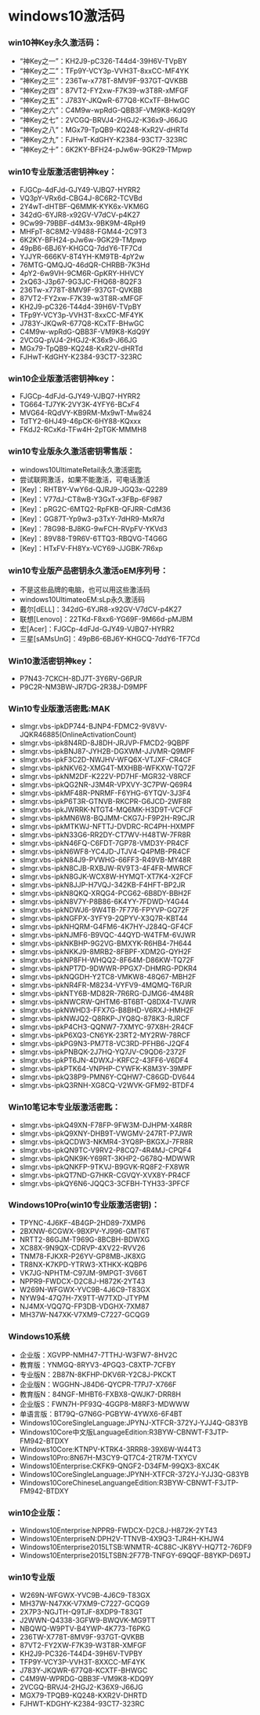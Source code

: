 # windows10激活码
### win10神Key永久激活码：
 - “神Key之一”：KH2J9-pC326-T44d4-39H6V-TVpBY
 - “神Key之二”：TFp9Y-VCY3p-VVH3T-8xxCC-MF4YK
 - “神Key之三”：236Tw-x778T-8MV9F-937GT-QVKBB
 - “神Key之四”：87VT2-FY2xw-F7K39-w3T8R-xMFGF
 - “神Key之五”：J783Y-JKQwR-677Q8-KCxTF-BHwGC
 - “神Key之六”：C4M9w-wpRdG-QBB3F-VM9K8-KdQ9Y
 - “神Key之七”：2VCGQ-BRVJ4-2HGJ2-K36x9-J66JG
 - “神Key之八”：MGx79-TpQB9-KQ248-KxR2V-dHRTd
 - “神Key之九”：FJHwT-KdGHY-K2384-93CT7-323RC
 - “神Key之十”：6K2KY-BFH24-pJw6w-9GK29-TMpwp
 ### win10专业版激活密钥神key：
 - FJGCp-4dFJd-GJY49-VJBQ7-HYRR2
 - VQ3pY-VRx6d-CBG4J-8C6R2-TCVBd
 - 2Y4wT-dHTBF-Q6MMK-KYK6x-VKM6G
 - 342dG-6YJR8-x92GV-V7dCV-p4K27
 - 9Cw99-79BBF-d4M3x-9BK9M-4RpH9
 - MHFpT-8C8M2-V9488-FGM44-2C9T3
 - 6K2KY-BFH24-pJw6w-9GK29-TMpwp
 - 49pB6-6BJ6Y-KHGCQ-7ddY6-TF7Cd
 - YJJYR-666KV-8T4YH-KM9TB-4pY2w
 - 76MTG-QMQJQ-46dQR-CHRBB-7K3Hd
 - 4pY2-6w9VH-9CM6R-GpKRY-HHVCY
 - 2xQ63-J3p67-9G3JC-FHQ68-8Q2F3
 - 236Tw-x778T-8MV9F-937GT-QVKBB
 - 87VT2-FY2xw-F7K39-w3T8R-xMFGF
 - KH2J9-pC326-T44d4-39H6V-TVpBY
 - TFp9Y-VCY3p-VVH3T-8xxCC-MF4YK
 - J783Y-JKQwR-677Q8-KCxTF-BHwGC
 - C4M9w-wpRdG-QBB3F-VM9K8-KdQ9Y
 - 2VCGQ-pVJ4-2HGJ2-K36x9-J66JG
 - MGx79-TpQB9-KQ248-KxR2V-dHRTd
 - FJHwT-KdGHY-K2384-93CT7-323RC
### win10企业版激活密钥神key：
 - FJGCp-4dFJd-GJY49-VJBQ7-HYRR2
 - TG664-TJ7YK-2VY3K-4YFY6-BCxF4
 - MVG64-RQdVY-KB9RM-Mx9wT-Mw824
 - TdTY2-6HJ49-46pCK-6HY88-KQxxx
 - FKdJ2-RCxKd-TFw4H-2pTGK-MMMH8
### win10专业版永久激活密钥零售版：
 - windows10UltimateRetail永久激活密匙
 - 尝试联网激活，如果不能激活，可电话激活
 - [Key]：RHTBY-VwY6d-QJRJ9-JGQ3x-Q2289
 - [Key]：V77dJ-CT8wB-Y3GxT-x3FBp-6F987
 - [Key]：pRG2C-6MTQ2-RpFKB-QFJRR-CdM36
 - [Key]：GG87T-Yp9w3-p3TxY-7dHR9-MxR7d
 - [Key]：78G98-BJ8KG-9wFCH-RVpFV-YKVd3
 - [Key]：89V88-T9R6V-6TTQ3-RBQVG-T4G6G
 - [Key]：HTxFV-FH8Yx-VCY69-JJGBK-7R6xp
### win10专业版产品密钥永久激活oEM序列号：
 - 不是这些品牌的电脑，也可以用这些激活码
 - windows10UltimateoEM:sLp永久激活码
 - 戴尔[dELL]：342dG-6YJR8-x92GV-V7dCV-p4K27
 - 联想[Lenovo]：22TKd-F8xx6-YG69F-9M66d-pMJBM
 - 宏[Acer]：FJGCp-4dFJd-GJY49-VJBQ7-HYRR2
 - 三星[sAMsUnG]：49pB6-6BJ6Y-KHGCQ-7ddY6-TF7Cd
### Win10激活密钥神key：
 - P7N43-7CKCH-8DJ7T-3Y6RV-G6PJR
 - P9C2R-NM3BW-JR7DG-2R38J-D9MPF
### Win10专业版激活密匙:MAK
 - slmgr.vbs-ipkDP744-BJNP4-FDMC2-9V8VV-JQKR46885(OnlineActivationCount)
 - slmgr.vbs-ipk8N4RD-8J8DH-JRJVP-FMCD2-9QBPF
 - slmgr.vbs-ipkBNJ87-JYH2B-DGXWM-JJVMR-Q9MPF
 - slmgr.vbs-ipkF3C2D-NWJHV-WFQ6X-VTJXF-CR4CF
 - slmgr.vbs-ipkNKV62-XMG4T-MXHBB-WFKXW-TQ72F
 - slmgr.vbs-ipkNM2DF-K222V-PD7HF-MGR32-V8RCF
 - slmgr.vbs-ipkQG2NR-J3M4R-VPXVY-3C7PW-Q69R4
 - slmgr.vbs-ipkMF48R-PNRMF-F6YHG-6YTQV-3J3F4
 - slmgr.vbs-ipkP6T3R-GTNVB-RKCPR-G6JCD-2WF8R
 - slmgr.vbs-ipkJWRRK-NTGT4-MQ6MK-H3D9T-VCFCF
 - slmgr.vbs-ipkMN6W8-BQJMM-CKG7J-F9P2H-R9CJR
 - slmgr.vbs-ipkMTKWJ-NFTTJ-DVDRC-RC4PH-HXMPF
 - slmgr.vbs-ipkN33G6-RR2DY-CT7WV-H48TW-7FR8R
 - slmgr.vbs-ipkN46FQ-C6FDT-7GP78-VMD3Y-PR4CF
 - slmgr.vbs-ipkN6WF8-YC4JD-JTJV4-Q4PMB-PR4CF
 - slmgr.vbs-ipkN84J9-PVWHG-66FF3-R49VB-MY48R
 - slmgr.vbs-ipkN8CJB-RXBJW-RV9T3-4F4FR-MWRCF
 - slmgr.vbs-ipkN8GJK-WCX8W-HYMQT-XT7K4-X2FCF
 - slmgr.vbs-ipkN8JJP-H7VQJ-342KB-F4HFT-BP2JR
 - slmgr.vbs-ipkN8QKQ-XRQG4-PCG62-6B8DY-BBH2F
 - slmgr.vbs-ipkN8V7Y-P8B86-6K4YY-7FDWD-Y4G44
 - slmgr.vbs-ipkNDWJ6-9W4TB-7F776-FPYVP-GQ72F
 - slmgr.vbs-ipkNGFPX-3YFY9-2QPYV-X3Q7R-KBT44
 - slmgr.vbs-ipkNHQRM-G4FM6-4K7HY-J284Q-GF4CF
 - slmgr.vbs-ipkNJMF6-B9VQC-44QYD-W4TFM-6VJWR
 - slmgr.vbs-ipkNKBHP-9G2VG-BMXYK-R6HB4-7H644
 - slmgr.vbs-ipkNKKJ9-8MRB2-8FBPF-XDM2G-QYH2F
 - slmgr.vbs-ipkNP8FH-WHQQ2-8F64M-D86KW-TQ72F
 - slmgr.vbs-ipkNPT7D-9DWWR-PPGX7-DHMRG-PDKR4
 - slmgr.vbs-ipkNQGDH-Y2TC8-VMKW8-48Q67-MBH2F
 - slmgr.vbs-ipkNR4FR-M8234-VYFV9-4MQMQ-T6PJR
 - slmgr.vbs-ipkNTY6B-MD82R-7R6RG-DJMG6-4M48R
 - slmgr.vbs-ipkNWCRW-QHTM6-BT6BT-Q8DX4-TVJWR
 - slmgr.vbs-ipkNWHD3-FFX7G-B8BHD-V6RXJ-HMH2F
 - slmgr.vbs-ipkNWJQ2-Q8RKP-JYQ8Q-878K3-RJRCF
 - slmgr.vbs-ipkP4CH3-QQNW7-7XMYC-97X8H-2R4CF
 - slmgr.vbs-ipkP6XQ3-CN6YK-23RT2-MY2RW-78RCF
 - slmgr.vbs-ipkPG9N3-PM7T8-VC3RD-PFHB6-J2QF4
 - slmgr.vbs-ipkPNBQK-2J7HQ-YQ7JV-C9QD6-2372F
 - slmgr.vbs-ipkPT6JN-4DWXJ-KRFC2-43FF6-V6DF4
 - slmgr.vbs-ipkPTK64-VNPHP-CYWFK-K8M3Y-39MPF
 - slmgr.vbs-ipkQ38P9-PMN6Y-CQHW7-C86GD-DV644
 - slmgr.vbs-ipkQ3RNH-XG8CQ-V2WVK-GFM92-BTDF4
### Win10笔记本专业版激活密匙：
 - slmgr.vbs-ipkQ49XN-F78FP-9FW3M-DJHPM-X4R8R
 - slmgr.vbs-ipkQ9XNY-DHB9T-VWGMV-247RT-P7JWR
 - slmgr.vbs-ipkQCDW3-NKMR4-3YQ8P-BKGXJ-7FR8R
 - slmgr.vbs-ipkQN9TC-V9RV2-P8CQ7-4R4MJ-CPQF4
 - slmgr.vbs-ipkQNK9K-Y69RT-3KHP2-G678Q-MDWWR
 - slmgr.vbs-ipkQNKFP-9TKVJ-B9GVK-RQ8F2-FX8WR
 - slmgr.vbs-ipkQT7ND-G7HKR-CGVQY-XVX8Y-PR4CF
 - slmgr.vbs-ipkQY6N6-JQQC3-3CFBH-TYH33-3PFCF
### Windows10Pro(win10专业版激活密钥)：
 - TPYNC-4J6KF-4B4GP-2HD89-7XMP6
 - 2BXNW-6CGWX-9BXPV-YJ996-GMT6T
 - NRTT2-86GJM-T969G-8BCBH-BDWXG
 - XC88X-9N9QX-CDRVP-4XV22-RVV26
 - TNM78-FJKXR-P26YV-GP8MB-JK8XG
 - TR8NX-K7KPD-YTRW3-XTHKX-KQBP6
 - VK7JG-NPHTM-C97JM-9MPGT-3V66T
 - NPPR9-FWDCX-D2C8J-H872K-2YT43
 - W269N-WFGWX-YVC9B-4J6C9-T83GX
 - NYW94-47Q7H-7X9TT-W7TXD-JTYPM
 - NJ4MX-VQQ7Q-FP3DB-VDGHX-7XM87
 - MH37W-N47XK-V7XM9-C7227-GCQG9
### Windows10系统
 - 企业版：XGVPP-NMH47-7TTHJ-W3FW7-8HV2C
 - 教育版：YNMGQ-8RYV3-4PGQ3-C8XTP-7CFBY
 - 专业版N：2B87N-8KFHP-DKV6R-Y2C8J-PKCKT
 - 企业版N：WGGHN-J84D6-QYCPR-T7PJ7-X766F
 - 教育版N：84NGF-MHBT6-FXBX8-QWJK7-DRR8H
 - 企业版S：FWN7H-PF93Q-4GGP8-M8RF3-MDWWW
 - 单语言版：BT79Q-G7N6G-PGBYW-4YWX6-6F4BT
 - Windows10CoreSingleLanguage:JPYNJ-XTFCR-372YJ-YJJ4Q-G83YB
 - Windows10Core中文版LanguageEdition:R3BYW-CBNWT-F3JTP-FM942-BTDXY
 - Windows10Core:KTNPV-KTRK4-3RRR8-39X6W-W44T3
 - Windows10Pro:8N67H-M3CY9-QT7C4-2TR7M-TXYCV
 - Windows10Enterprise:CKFK9-QNGF2-D34FM-99QX3-8XC4K
 - Windows10CoreSingleLanguage:JPYNH-XTFCR-372YJ-YJJ3Q-G83YB
 - Windows10CoreChineseLanguangeEdition:R3BYW-CBNWT-F3JTP-FM942-BTDXY
### win10企业版：
 - Windows10Enterprise:NPPR9-FWDCX-D2C8J-H872K-2YT43
 - Windows10EnterpriseN:DPH2V-TTNVB-4X9Q3-TJR4H-KHJW4
 - Windows10Enterprise2015LTSB:WNMTR-4C88C-JK8YV-HQ7T2-76DF9
 - Windows10Enterprise2015LTSBN:2F77B-TNFGY-69QQF-B8YKP-D69TJ
### win10专业版
 - W269N-WFGWX-YVC9B-4J6C9-T83GX
 - MH37W-N47XK-V7XM9-C7227-GCQG9
 - 2X7P3-NGJTH-Q9TJF-8XDP9-T83GT
 - J2WWN-Q4338-3GFW9-BWQVK-MG9TT
 - NBQWQ-W9PTV-B4YWP-4K773-T6PKG
 - 236TW-X778T-8MV9F-937GT-QVKBB
 - 87VT2-FY2XW-F7K39-W3T8R-XMFGF
 - KH2J9-PC326-T44D4-39H6V-TVPBY
 - TFP9Y-VCY3P-VVH3T-8XXCC-MF4YK
 - J783Y-JKQWR-677Q8-KCXTF-BHWGC
 - C4M9W-WPRDG-QBB3F-VM9K8-KDQ9Y
 - 2VCGQ-BRVJ4-2HGJ2-K36X9-J66JG
 - MGX79-TPQB9-KQ248-KXR2V-DHRTD
 - FJHWT-KDGHY-K2384-93CT7-323RC
 
